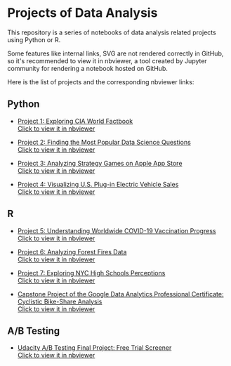# Projects of Data Analysis

This repository is a series of notebooks of data analysis related projects using Python or R.

Some features like internal links, SVG are not rendered correctly in GitHub, so it's recommended to view it in nbviewer, a tool created by Jupyter community
for rendering a notebook hosted on GitHub.

Here is the list of projects and the corresponding nbviewer links:

## Python

- [Project 1: Exploring CIA World Factbook](https://github.com/eeliuqin/data-analysis/blob/main/project-1-cia-world-factbook-visualization.ipynb)<br/>
  [Click to view it in nbviewer](https://nbviewer.org/github/eeliuqin/data-analysis/blob/main/project-1-cia-world-factbook-visualization.ipynb)

- [Project 2: Finding the Most Popular Data Science Questions](https://github.com/eeliuqin/data-analysis/blob/main/project-2-popular-data-science-questions.ipynb)<br/>
  [Click to view it in nbviewer](https://nbviewer.org/github/eeliuqin/data-analysis/blob/main/project-2-popular-data-science-questions.ipynb)

- [Project 3: Analyzing Strategy Games on Apple App Store](https://github.com/eeliuqin/data-analysis/blob/main/project-3-mobile-strategy-games.ipynb)<br/>
  [Click to view it in nbviewer](https://nbviewer.org/github/eeliuqin/data-analysis/blob/main/project-3-mobile-strategy-games.ipynb)

- [Project 4: Visualizing U.S. Plug-in Electric Vehicle Sales](https://github.com/eeliuqin/data-analysis/blob/main/project-4-us-plug-in-electric-vehicle-sales.ipynb)<br/>
  [Click to view it in nbviewer](https://nbviewer.org/github/eeliuqin/data-analysis/blob/main/project-4-us-plug-in-electric-vehicle-sales.ipynb)


## R

- [Project 5: Understanding Worldwide COVID-19 Vaccination Progress](https://github.com/eeliuqin/data-analysis/blob/main/project-5-covid19-vaccination-progress.ipynb)<br/>
  [Click to view it in nbviewer](https://nbviewer.org/github/eeliuqin/data-analysis/blob/main/project-5-covid19-vaccination-progress.ipynb)

- [Project 6: Analyzing Forest Fires Data](https://github.com/eeliuqin/data-analysis/blob/main/project-6-forest-fires.ipynb)<br/>
  [Click to view it in nbviewer](https://nbviewer.org/github/eeliuqin/data-analysis/blob/main/project-6-forest-fires.ipynb)

- [Project 7: Exploring NYC High Schools Perceptions](https://github.com/eeliuqin/data-analysis/blob/main/project-7-nyc-high-schools-perceptions.ipynb)<br/>
  [Click to view it in nbviewer](https://nbviewer.org/github/eeliuqin/data-analysis/blob/main/project-7-nyc-high-schools-perceptions.ipynb)

- [Capstone Project of the Google Data Analytics Professional Certificate: Cyclistic Bike-Share Analysis](https://github.com/eeliuqin/data-analysis/blob/main/google-da-capstone-project-bike-share.ipynb)<br/>
  [Click to view it in nbviewer](https://nbviewer.org/github/eeliuqin/data-analysis/blob/main/google-da-capstone-project-bike-share.ipynb)

## A/B Testing

- [Udacity A/B Testing Final Project: Free Trial Screener](https://github.com/eeliuqin/data-analysis/blob/main/AB-Testing/Udacity-AB-Testing-Final-Project.ipynb)<br/>
  [Click to view it in nbviewer](https://nbviewer.org/github/eeliuqin/data-analysis/blob/main/AB-Testing/Udacity-AB-Testing-Final-Project.ipynb)
  
